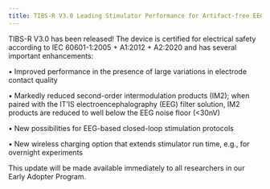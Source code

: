 ```yaml
---
title: TIBS-R V3.0 Leading Stimulator Performance for Artifact-free EEG and Closed-Loop Protocols
---
```

TIBS-R V3.0 has been released! The device is certified for electrical safety according to IEC 60601-1:2005 + A1:2012 + A2:2020 and has several important enhancements:

• Improved performance in the presence of large variations in electrode contact quality

• Markedly reduced second-order intermodulation products (IM2); when paired with the IT’IS electroencephalography (EEG) filter solution, IM2 products are reduced to well below the EEG noise floor (<30nV)

• New possibilities for EEG-based closed-loop stimulation protocols

• New wireless charging option that extends stimulator run time, e.g., for overnight experiments

This update will be made available immediately to all researchers in our Early Adopter Program.
